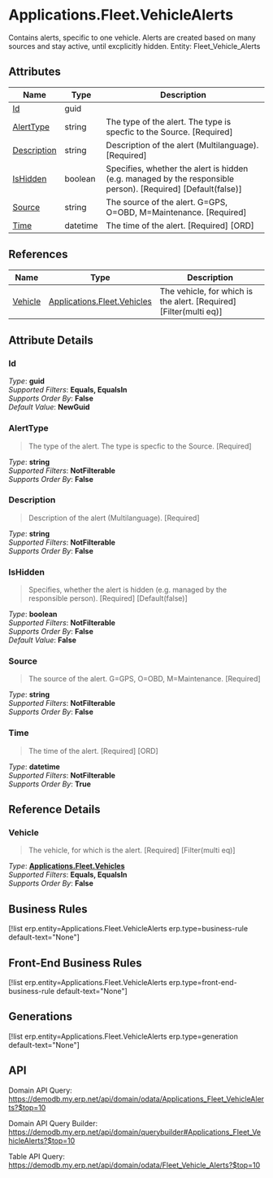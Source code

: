 # Applications.Fleet.VehicleAlerts

Contains alerts, specific to one vehicle. Alerts are created based on many sources and stay active, until excplicitly hidden. Entity: Fleet_Vehicle_Alerts

## Attributes

| Name | Type | Description |
| ---- | ---- | --- |
| [Id](Applications.Fleet.VehicleAlerts.md#Id) | guid |  
| [AlertType](Applications.Fleet.VehicleAlerts.md#AlertType) | string | The type of the alert. The type is specfic to the Source. [Required] 
| [Description](Applications.Fleet.VehicleAlerts.md#Description) | string | Description of the alert (Multilanguage). [Required] 
| [IsHidden](Applications.Fleet.VehicleAlerts.md#IsHidden) | boolean | Specifies, whether the alert is hidden (e.g. managed by the responsible person). [Required] [Default(false)] 
| [Source](Applications.Fleet.VehicleAlerts.md#Source) | string | The source of the alert. G=GPS, O=OBD, M=Maintenance. [Required] 
| [Time](Applications.Fleet.VehicleAlerts.md#Time) | datetime | The time of the alert. [Required] [ORD] 

## References

| Name | Type | Description |
| ---- | ---- | --- |
| [Vehicle](Applications.Fleet.VehicleAlerts.md#Vehicle) | [Applications.Fleet.Vehicles](Applications.Fleet.Vehicles.md) | The vehicle, for which is the alert. [Required] [Filter(multi eq)] |


## Attribute Details

### Id

_Type_: **guid**  
_Supported Filters_: **Equals, EqualsIn**  
_Supports Order By_: **False**  
_Default Value_: **NewGuid**  

### AlertType

> The type of the alert. The type is specfic to the Source. [Required]

_Type_: **string**  
_Supported Filters_: **NotFilterable**  
_Supports Order By_: **False**  

### Description

> Description of the alert (Multilanguage). [Required]

_Type_: **string**  
_Supported Filters_: **NotFilterable**  
_Supports Order By_: **False**  

### IsHidden

> Specifies, whether the alert is hidden (e.g. managed by the responsible person). [Required] [Default(false)]

_Type_: **boolean**  
_Supported Filters_: **NotFilterable**  
_Supports Order By_: **False**  
_Default Value_: **False**  

### Source

> The source of the alert. G=GPS, O=OBD, M=Maintenance. [Required]

_Type_: **string**  
_Supported Filters_: **NotFilterable**  
_Supports Order By_: **False**  

### Time

> The time of the alert. [Required] [ORD]

_Type_: **datetime**  
_Supported Filters_: **NotFilterable**  
_Supports Order By_: **True**  


## Reference Details

### Vehicle

> The vehicle, for which is the alert. [Required] [Filter(multi eq)]

_Type_: **[Applications.Fleet.Vehicles](Applications.Fleet.Vehicles.md)**  
_Supported Filters_: **Equals, EqualsIn**  
_Supports Order By_: **False**  



## Business Rules

[!list erp.entity=Applications.Fleet.VehicleAlerts erp.type=business-rule default-text="None"]

## Front-End Business Rules

[!list erp.entity=Applications.Fleet.VehicleAlerts erp.type=front-end-business-rule default-text="None"]

## Generations

[!list erp.entity=Applications.Fleet.VehicleAlerts erp.type=generation default-text="None"]

## API

Domain API Query:
<https://demodb.my.erp.net/api/domain/odata/Applications_Fleet_VehicleAlerts?$top=10>

Domain API Query Builder:
<https://demodb.my.erp.net/api/domain/querybuilder#Applications_Fleet_VehicleAlerts?$top=10>

Table API Query:
<https://demodb.my.erp.net/api/domain/odata/Fleet_Vehicle_Alerts?$top=10>

